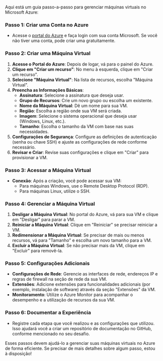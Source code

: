 Aqui está um guia passo-a-passo para gerenciar máquinas virtuais no Microsoft Azure:

### Passo 1: Criar uma Conta no Azure
- Acesse o [portal do Azure](https://portal.azure.com) e faça login com sua conta Microsoft. Se você não tiver uma conta, pode criar uma gratuitamente.

### Passo 2: Criar uma Máquina Virtual
1. **Acesse o Portal do Azure**: Depois de logar, vá para o painel do Azure.
2. **Clique em "Criar um recurso"**: No menu à esquerda, clique em "Criar um recurso".
3. **Selecione "Máquina Virtual"**: Na lista de recursos, escolha "Máquina Virtual".
4. **Preencha as Informações Básicas**:
   - **Assinatura**: Selecione a assinatura que deseja usar.
   - **Grupo de Recursos**: Crie um novo grupo ou escolha um existente.
   - **Nome da Máquina Virtual**: Dê um nome para sua VM.
   - **Região**: Escolha a região onde sua VM será criada.
   - **Imagem**: Selecione o sistema operacional que deseja usar (Windows, Linux, etc.).
   - **Tamanho**: Escolha o tamanho da VM com base nas suas necessidades.
5. **Configurações de Segurança**: Configure as definições de autenticação (senha ou chave SSH) e ajuste as configurações de rede conforme necessário.
6. **Revisar e Criar**: Revise suas configurações e clique em "Criar" para provisionar a VM.

### Passo 3: Acessar a Máquina Virtual
- **Conexão**: Após a criação, você pode acessar sua VM:
  - Para máquinas Windows, use o Remote Desktop Protocol (RDP).
  - Para máquinas Linux, utilize o SSH.

### Passo 4: Gerenciar a Máquina Virtual
1. **Desligar a Máquina Virtual**: No portal do Azure, vá para sua VM e clique em "Desligar" para parar a VM.
2. **Reiniciar a Máquina Virtual**: Clique em "Reiniciar" se precisar reiniciar a VM.
3. **Redimensionar a Máquina Virtual**: Se precisar de mais ou menos recursos, vá para "Tamanho" e escolha um novo tamanho para a VM.
4. **Excluir a Máquina Virtual**: Se não precisar mais da VM, clique em "Excluir" para removê-la.

### Passo 5: Configurações Adicionais
- **Configurações de Rede**: Gerencie as interfaces de rede, endereços IP e regras de firewall na seção de rede da sua VM.
- **Extensões**: Adicione extensões para funcionalidades adicionais (por exemplo, instalação de software) através da seção "Extensões" da VM.
- **Monitoramento**: Utilize o Azure Monitor para acompanhar o desempenho e a utilização de recursos da sua VM.

### Passo 6: Documentar a Experiência
- Registre cada etapa que você realizou e as configurações que utilizou. Isso ajudará você a criar um repositório de documentação no GitHub, conforme mencionado no seu desafio.

Esses passos devem ajudá-lo a gerenciar suas máquinas virtuais no Azure de forma eficiente. Se precisar de mais detalhes sobre algum passo, estou à disposição!
